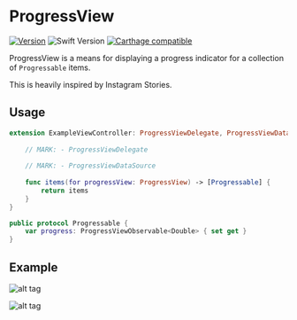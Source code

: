 # ProgressView

[![Version](https://img.shields.io/github/release/pnicholls/ProgressView.svg)](https://github.com/pnicholls/ProgressView/releases)
![Swift Version](https://img.shields.io/badge/swift-3.0.1-orange.svg)
[![Carthage compatible](https://img.shields.io/badge/Carthage-compatible-4BC51D.svg?style=flat)](https://github.com/Carthage/Carthage)

ProgressView is a means for displaying a progress indicator for a collection of `Progressable` items.

This is heavily inspired by Instagram Stories. 

## Usage

```swift
extension ExampleViewController: ProgressViewDelegate, ProgressViewDataSource {
    
    // MARK: - ProgressViewDelegate
    
    // MARK: - ProgressViewDataSource
    
    func items(for progressView: ProgressView) -> [Progressable] {
        return items
    }
}

public protocol Progressable {
    var progress: ProgressViewObservable<Double> { set get }
}
```

## Example

![alt tag](https://cloud.githubusercontent.com/assets/139051/20614152/5e91b676-b31f-11e6-95b7-14d903992b6d.PNG)

![alt tag](https://cloud.githubusercontent.com/assets/139051/20614151/5e8e900e-b31f-11e6-904d-5a1dfbcb6db3.PNG)
